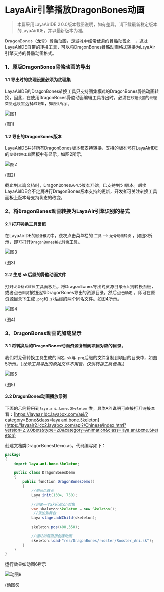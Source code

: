 # LayaAir引擎播放DragonBones动画

> 本篇采用LayaAirIDE 2.0.0版本截图说明，如有差异，请下载最新稳定版本的LayaAirIDE，并以最新版本为准。

DragonBones（龙骨）骨骼动画，是游戏中经常使用的骨骼动画之一，通过LayaAirIDE自带的转换工具，可以将DragonBones骨骼动画格式转换为LayaAir引擎支持的骨骼动画格式。



### 1、原版DragonBones骨骼动画的导出

#### 1.1 导出时的纹理设置必须为纹理集

LayaAirIDE的DragonBones转换工具只支持图集模式的DragonBones骨骼动画转换，因此，在使用DragonBones骨骼动画编辑工具导出时，必须在`纹理设置`的`纹理类型`选项里选择`纹理集`，如图1所示。

![图1](img/1.png) 

(图1)

#### 1.2 导出的DragonBones版本

LayaAirIDE并非所有DragonBones版本都支持转换。支持的版本号在LayaAirIDE的`龙骨转换工具`面板中有显示，如图2所示。

![图2](img/2.png) 

(图2)

截止到本篇文档时，DragonBones从4.5版本开始，已支持到5.1版本。后续LayaAirIDE会不定期进行DragonBones版本支持的更新，开发者可关注转换工具面板上版本号支持状态的改变。



### 2、将DragonBones动画转换为LayaAir引擎识别的格式

#### 2.1 打开转换工具面板

在LayaAirIDE的`设计模式`中，依次点击菜单栏的 `工具` —> `龙骨动画转换` ，如图3所示，即可打开`DragonBones格式转换`工具。

![图3](img/3.png) 

(图3)



#### 2.2 生成.sk后缀的骨骼动画文件

打开`龙骨格式转换`工具面板后，将DragonBones导出的资源目录`拖入`到转换面板，或者点击`浏览`按钮选择DragonBones导出的资源目录。然后点击`确定` ，即可在原资源目录下生成`.png`和`.sk`后缀的两个同名文件。如图4所示。

![图4](img/4.png) 

(图4)



### 3、DragonBones动画的加载显示

#### 3.1 将转换后的DragonBones动画资源复制到项目对应的目录。

我们将龙骨转换工具生成的同名`.sk`与`.png`后缀的文件复制到项目的目录中，如图5所示。（*龙骨工具导出的原始文件不用管，仅供转换工具使用。*）

![图5](img/5.png) 

(图5)

#### 3.2 DragonBones动画播放示例

下面的示例将用到`laya.ani.bone.Skeleton` 类，具体API说明可直接打开链接查看：[https://layaair.ldc.layabox.com/api/?category=Bone&class=laya.ani.bone.Skeleton](https://layaair2.ldc2.layabox.com/api2/Chinese/index.html?version=2.9.0beta&type=2D&category=Animation&class=laya.ani.bone.Skeleton)

创建文档类DragonBonesDemo.as，代码编写如下：

```java
package
{
	import laya.ani.bone.Skeleton;

	public class DragonBonesDemo
	{
		public function DragonBonesDemo()
		{
			//初始化舞台
			Laya.init(1334, 750);
			
			//创建一个Skeleton对象
			var skeleton:Skeleton = new Skeleton();
			 //添加到舞台
			Laya.stage.addChild(skeleton);
			
			skeleton.pos(600,350);
			
			//通过加载直接创建动画
			skeleton.load("res/DragonBones/rooster/Rooster_Ani.sk");
		}
	}
}
```
运行效果如动图6所示

![动图6](img/6.gif) 

(动图6)